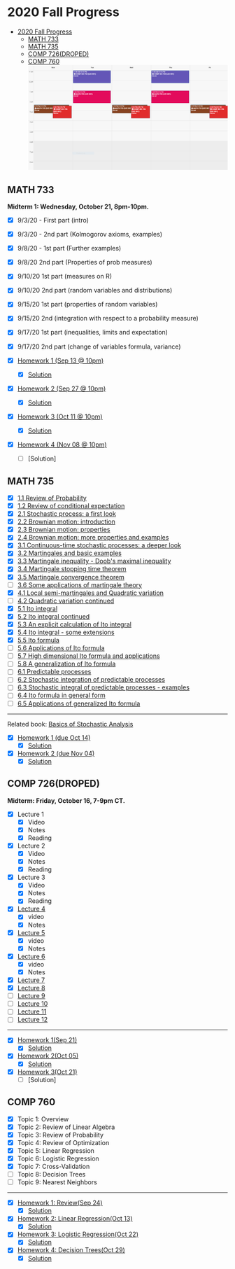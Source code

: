 # 2020 Fall Progress

- [2020 Fall Progress](#2020-fall-progress)
  - [MATH 733](#math-733)
  - [MATH 735](#math-735)
  - [COMP 726(DROPED)](#comp-726droped)
  - [COMP 760](#comp-760)
![Schedule](Schedule.PNG)

## MATH 733

**Midterm 1: Wednesday, October 21, 8pm-10pm.**

- [x] 9/3/20 - First part (intro)
- [x] 9/3/20 - 2nd part (Kolmogorov axioms, examples)
- [x] 9/8/20 - 1st part (Further examples)
- [x] 9/8/20 2nd part (Properties of prob measures)
- [x] 9/10/20 1st part (measures on R)
- [x] 9/10/20 2nd part (random variables and distributions)
- [x] 9/15/20 1st part (properties of random variables)
- [x] 9/15/20 2nd (integration with respect to a probability measure)
- [x] 9/17/20 1st part (inequalities, limits and expectation)
- [x] 9/17/20 2nd part (change of variables formula, variance)

- [x] [Homework 1 (Sep 13 @ 10pm)](/MATH733/Homework1/hw_1.pdf)
  - [x] [Solution](/MATH733/Homework1/solution_1.pdf)
- [x] [Homework 2 (Sep 27 @ 10pm)](/MATH733/Homework2/hw_2.pdf)
  - [x] [Solution](/MATH733/Homework2/solution_2.pdf)
- [x] [Homework 3 (Oct 11 @ 10pm)](/MATH733/Homework3/hw_3.pdf)
  - [x] [Solution](/MATH733/Homework3/solution_3.pdf)
- [x] [Homework 4 (Nov 08 @ 10pm)](/MATH733/Homework4/hw_4.pdf)
  - [ ] [Solution]

## MATH 735

- [x] [1.1 Review of Probability](/MATH735/1-01%20Review%20of%20Probability.pdf)
- [x] [1.2 Review of conditional expectation](/MATH735/1-01%20Review%20of%20conditional%20expectation.pdf)
- [x] [2.1 Stochastic process: a first look](/MATH735/2-01%20Stochastic%20Processes.pdf)
- [x] [2.2 Brownian motion: introduction](/MATH735/2-02%20Brownian%20motion.pdf)
- [x] [2.3 Brownian motion: properties](/MATH735/2-03%20Brownian%20motion%20-%20properties.pdf)
- [x] [2.4 Brownian motion: more properties and examples](/MATH735/2-04%20Brownian%20motion%20-%20more%20examples.pdf)
- [x] [3.1 Continuous-time stochastic processes: a deeper look](/MATH735/3-01%20A%20deeper%20look%20at%20continuous%20time%20stochastic%20processes.pdf)
- [x] [3.2 Martingales and basic examples](/MATH735/3-02%20Martingale%20theory%20and%20basic%20examples.pdf)
- [x] [3.3 Martingale inequality - Doob's maximal inequality](/MATH735/3-03%20Martingale%20inequality%20(Doob%20max%20inequality).pdf)
- [x] [3.4 Martingale stopping time theorem](/MATH735/3-04%20Martingale%20stopping%20time%20theorem.pdf)
- [x] [3.5 Martingale convergence theorem](/MATH735/3-05%20Martingale%20convergence%20theorem.pdf)
- [ ] [3.6 Some applications of martingale theory](/MATH735/3-06%20Some%20applications%20of%20martingale%20theory.pdf)
- [x] [4.1 Local semi-martingales and Quadratic variation](/MATH735/4-01%20Local%20_%20semi-martingales%20and%20Quadratic%20variation.pdf)
- [ ] [4.2 Quadratic variation continued](/MATH735/4-02%20Quadratic%20variation%20continued.pdf)
- [x] [5.1 Ito integral](/MATH735/5-01%20Ito%20integral.pdf)
- [x] [5.2 Ito integral continued](/MATH735/5-02%20Ito%20integral%20continued.pdf)
- [x] [5.3 An explicit calculation of Ito integral](/MATH735/5-03%20An%20explicit%20calculation%20of%20Ito%20integral.pdf)
- [x] [5.4 Ito integral - some extensions](/MATH735/5-04%20Ito%20integral%20-%20some%20extensions.pdf)
- [x] [5.5 Ito formula](/MATH735/5-05%20Ito%20formula.pdf)
- [ ] [5.6 Applications of Ito formula](/MATH735/5-06%20Applications%20of%20Ito%20formula.pdf)
- [ ] [5.7 High dimensional Ito formula and applications](/MATH735/5-07%20High%20dimensional%20Ito%20formula%20and%20applications.pdf)
- [ ] [5.8 A generalization of Ito formula](/MATH735/5-08%20A%20generalization%20of%20Ito%20formula.pdf)
- [ ] [6.1 Predictable processes](/MATH735/6-01%20Predictable%20processes.pdf)
- [ ] [6.2 Stochastic integration of predictable processes](/MATH735/6-02%20Stochastic%20integration%20of%20predictable%20processes.pdf)
- [ ] [6.3 Stochastic integral of predictable processes - examples](/MATH735/6-03%20Stochastic%20integral%20of%20predictable%20processes%20-%20examples.pdf)
- [ ] [6.4 Ito formula in general form](/MATH735/6-04%20Ito%20formula%20in%20general%20form.pdf)
- [ ] [6.5 Applications of generalized Ito formula](/MATH735/6-05%20Applications%20of%20generalized%20Ito%20formula.pdf)

- - - -

Related book: [Basics of Stochastic Analysis](/MATH735/Textbooks/Basics%20of%20Stochastic%20Analysis.pdf)

- [x] [Homework 1 (due Oct 14)](/MATH735/Homework1)
  - [x] [Solution](/MATH735/Homework1/solution_1.pdf)
- [x] [Homework 2 (due Nov 04)](/MATH735/Homework2)
  - [x] [Solution](/MATH735/Homework2/solution_2.pdf)

## COMP 726(DROPED)

**Midterm: Friday, October 16, 7-9pm CT.**

- [x] Lecture 1
  - [x] Video
  - [x] Notes
  - [x] Reading
- [x] Lecture 2
  - [x] Video
  - [x] Notes
  - [x] Reading
- [x] Lecture 3
  - [x] Video
  - [x] Notes
  - [x] Reading
- [x] [Lecture 4](/COMP726/Handwritten%20notes/CS%20726%20Lecture%203%20&%204.pdf)
  - [x] video
  - [x] Notes
- [x] [Lecture 5](/COMP726/Handwritten%20notes/CS%20726_%20Lecture%205.pdf)
  - [x] video
  - [x] Notes
- [x] [Lecture 6](/COMP726/Handwritten%20notes/CS%20726_%20Lecture%205%20&%206.pdf)
  - [x] video
  - [x] Notes
- [x] [Lecture 7](/COMP726/Handwritten%20notes/CS%20726%20Lecture%207.pdf)
- [x] [Lecture 8](/COMP726/Handwritten%20notes/CS%20726%20Lecture%207%20%26%208.pdf)
- [ ] [Lecture 9](/COMP726/Handwritten%20notes/CS%20726%20Lecture%209%20%26%2010-1.pdf)
- [ ] [Lecture 10](/COMP726/Handwritten%20notes/CS%20726%20Lecture%209%20%26%2010-1.pdf)
- [ ] [Lecture 11](/COMP726/Handwritten%20notes/CS%20726%20Lecture%2011.pdf)
- [ ] [Lecture 12](/COMP726/Handwritten%20notes/CS%20726%20Lecture%2012.pdf)

- - - -

- [x] [Homework 1(Sep 21)](/COMP726/Homework1/CS_726_HW_1_Fall_2020.pdf)
  - [x] [Solution](/COMP726/Homework1/solution_1.pdf)
- [x] [Homework 2(Oct 05)](/COMP726/Homework2/CS_726_HW_2_Fall_2020.pdf)
  - [x] [Solution](/COMP726/Homework2/solution_2.pdf)
- [x] [Homework 3(Oct 21)](/COMP726/Homework3/CS_726_HW_3_F20.pdf)
  - [ ] [Solution]

## COMP 760

- [x] Topic 1: Overview
- [x] Topic 2: Review of Linear Algebra
- [x] Topic 3: Review of Probability
- [x] Topic 4: Review of Optimization
- [x] Topic 5: Linear Regression
- [x] Topic 6: Logistic Regression
- [x] Topic 7: Cross-Validation
- [ ] Topic 8: Decision Trees
- [ ] Topic 9: Nearest Neighbors

- - - -

- [x] [Homework 1: Review(Sep 24)](/COMP760/Homework1/CS760_hw1_Review.pdf)
  - [x] [Solution](/COMP760/Homework1/solution_1.pdf)
- [x] [Homework 2: Linear Regression(Oct 13)](/COMP760/Homework2/CS760_hw2_LinReg.pdf)
  - [x] [Solution](/COMP760/Homework2/solution_2.pdf)
- [x] [Homework 3: Logistic Regression(Oct 22)](/COMP760/Homework3)
  - [x] [Solution](/COMP760/Homework3/solution_3.pdf)
- [x] [Homework 4: Decision Trees(Oct 29)](/COMP760/Homework4)
  - [x] [Solution](/COMP760/Homework4/solution_4.pdf)